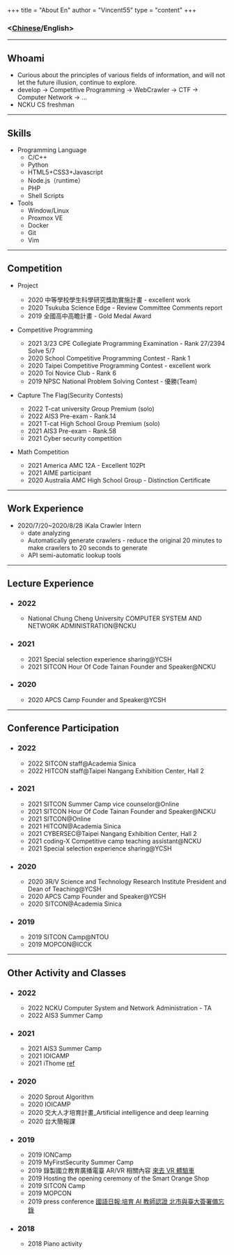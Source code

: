 +++
title = "About En"
author = "Vincent55"
type = "content"
+++

### <[Chinese](/about/)/English>

---

## Whoami

- Curious about the principles of various fields of information, and will not let the future illusion, continue to explore.
- develop -> Competitive Programming -> WebCrawler -> CTF -> Computer Network -> ...
- NCKU CS freshman

---

## Skills

- Programming Language
  - C/C++
  - Python
  - HTML5+CSS3+Javascript
  - Node.js（runtime）
  - PHP
  - Shell Scripts
- Tools
  - Window/Linux
  - Proxmox VE
  - Docker
  - Git
  - Vim

---

## Competition

- Project

  - 2020 中等學校學生科學研究獎助實施計畫 - excellent work
  - 2020 Tsukuba Science Edge - Review Committee Comments report
  - 2019 全國高中高瞻計畫 - Gold Medal Award

- Competitive Programming

  - 2021 3/23 CPE Collegiate Programming Examination - Rank 27/2394 Solve 5/7
  - 2020 School Competitive Programming Contest - Rank 1
  - 2020 Taipei Competitive Programming Contest - excellent work
  - 2020 Toi Novice Club - Rank 6
  - 2019 NPSC National Problem Solving Contest - 優勝(Team)

- Capture The Flag(Security Contests)

  - 2022 T-cat university Group Premium (solo)
  - 2022 AIS3 Pre-exam - Rank.14
  - 2021 T-cat High School Group Premium (solo)
  - 2021 AIS3 Pre-exam - Rank.58
  - 2021 Cyber security competition

- Math Competition
  - 2021 America AMC 12A - Excellent 102Pt
  - 2021 AIME participant
  - 2020 Australia AMC High School Group - Distinction Certificate

---

## Work Experience

- 2020/7/20~2020/8/28 iKala Crawler Intern
  - date analyzing
  - Automatically generate crawlers - reduce the original 20 minutes to make crawlers to 20 seconds to generate
  - API semi-automatic lookup tools

---

## Lecture Experience

- ### 2022
  - National Chung Cheng University COMPUTER SYSTEM AND NETWORK ADMINISTRATION@NCKU
- ### 2021
  - 2021 Special selection experience sharing@YCSH
  - 2021 SITCON Hour Of Code Tainan Founder and Speaker@NCKU
- ### 2020
  - 2020 APCS Camp Founder and Speaker@YCSH

---

## Conference Participation

- ### 2022
  - 2022 SITCON staff@Academia Sinica
  - 2022 HITCON staff@Taipei Nangang Exhibition Center, Hall 2
- ### 2021
  - 2021 SITCON Summer Camp vice counselor@Online
  - 2021 SITCON Hour Of Code Tainan Founder and Speaker@NCKU
  - 2021 SITCON@Online
  - 2021 HITCON@Academia Sinica
  - 2021 CYBERSEC@Taipei Nangang Exhibition Center, Hall 2
  - 2021 coding-X Competitive camp teaching assistant@NCKU
  - 2021 Special selection experience sharing@YCSH
- ### 2020
  - 2020 3R/V Science and Technology Research Institute President and Dean of Teaching@YCSH
  - 2020 APCS Camp Founder and Speaker@YCSH
  - 2020 SITCON@Academia Sinica
- ### 2019
  - 2019 SITCON Camp@NTOU
  - 2019 MOPCON@ICCK

---

## Other Activity and Classes

- ### 2022
  - 2022 NCKU Computer System and Network Administration - TA
  - 2022 AIS3 Summer Camp
- ### 2021
  - 2021 AIS3 Summer Camp
  - 2021 IOICAMP
  - 2021 iThome [ref](https://ithelp.ithome.com.tw/users/20134430/ironman/4307)
- ### 2020
  - 2020 Sprout Algorithm
  - 2020 IOICAMP
  - 2020 交大人才培育計畫\_Artificial intelligence and deep learning
  - 2020 台大簡報課
- ### 2019
  - 2019 IONCamp
  - 2019 MyFirstSecurity Summer Camp
  - 2019 錄製國立教育廣播電臺 AR/VR 相關內容 [來去 VR 體驗車](https://www.ner.gov.tw/program/5a83f4ebc5fd8a01e2df020c/5e0d82131c66c500063e98e0)
  - 2019 Hosting the opening ceremony of the Smart Orange Shop
  - 2019 SITCON Camp
  - 2019 MOPCON
  - 2019 press conference [國語日報:培育 AI 教師認證 北市與臺大簽署備忘錄](https://www.mdnkids.com/search_content.asp?Serial_NO=%20111631)
- ### 2018
  - 2018 Piano activity
